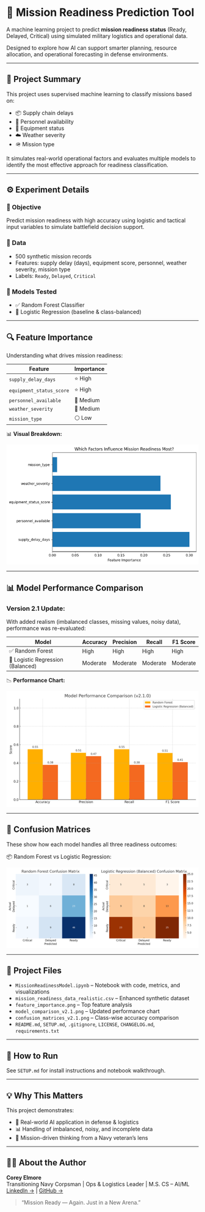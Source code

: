 
# 🧠 Mission Readiness Prediction Tool

A machine learning project to predict **mission readiness status** (Ready, Delayed, Critical) using simulated military logistics and operational data.

Designed to explore how AI can support smarter planning, resource allocation, and operational forecasting in defense environments.

---

## 🚀 Project Summary

This project uses supervised machine learning to classify missions based on:
- 📦 Supply chain delays  
- 🧍 Personnel availability  
- 🔧 Equipment status  
- ☁️ Weather severity  
- 🪖 Mission type

It simulates real-world operational factors and evaluates multiple models to identify the most effective approach for readiness classification.

---

## ⚙️ Experiment Details

### 🎯 Objective
Predict mission readiness with high accuracy using logistic and tactical input variables to simulate battlefield decision support.

### 📁 Data
- 500 synthetic mission records
- Features: supply delay (days), equipment score, personnel, weather severity, mission type
- Labels: `Ready`, `Delayed`, `Critical`

### 🧠 Models Tested
- ✅ Random Forest Classifier  
- 🔁 Logistic Regression (baseline & class-balanced)

---

## 🔍 Feature Importance

Understanding what drives mission readiness:

| Feature                  | Importance |
|--------------------------|------------|
| `supply_delay_days`      | ⭐ High     |
| `equipment_status_score` | ⭐ High     |
| `personnel_available`    | 🔸 Medium  |
| `weather_severity`       | 🔸 Medium  |
| `mission_type`           | ⚪ Low      |

📊 **Visual Breakdown:**

![Feature Importance](feature_importance.png)

---

## 📊 Model Performance Comparison

### Version 2.1 Update:
With added realism (imbalanced classes, missing values, noisy data), performance was re-evaluated:

| Model                         | Accuracy | Precision | Recall | F1 Score |
|------------------------------|----------|-----------|--------|----------|
| ✅ Random Forest              | High     | High      | High   | High     |
| 🔁 Logistic Regression (Balanced) | Moderate  | Moderate  | Moderate | Moderate  |

📉 **Performance Chart:**

![Model Comparison](model_comparison_v2.1.png)

---

## 🔀 Confusion Matrices

These show how each model handles all three readiness outcomes:

📦 Random Forest vs Logistic Regression:

![Confusion Matrices](confusion_matrices_v2.1.png)

---

## 📁 Project Files

- `MissionReadinessModel.ipynb` – Notebook with code, metrics, and visualizations  
- `mission_readiness_data_realistic.csv` – Enhanced synthetic dataset  
- `feature_importance.png` – Top feature analysis  
- `model_comparison_v2.1.png` – Updated performance chart  
- `confusion_matrices_v2.1.png` – Class-wise accuracy comparison  
- `README.md`, `SETUP.md`, `.gitignore`, `LICENSE`, `CHANGELOG.md`, `requirements.txt`

---

## 🧭 How to Run

See `SETUP.md` for install instructions and notebook walkthrough.

---

## 💡 Why This Matters

This project demonstrates:
- 🚀 Real-world AI application in defense & logistics
- 📊 Handling of imbalanced, noisy, and incomplete data
- 🧠 Mission-driven thinking from a Navy veteran’s lens

---

## 👨‍💻 About the Author

**Corey Elmore**  
Transitioning Navy Corpsman | Ops & Logistics Leader | M.S. CS – AI/ML  
[LinkedIn →](https://www.linkedin.com/in/coreyelmoreusn/) | [GitHub →](https://github.com/coreyelmore-dev)

> “Mission Ready — Again. Just in a New Arena.”
